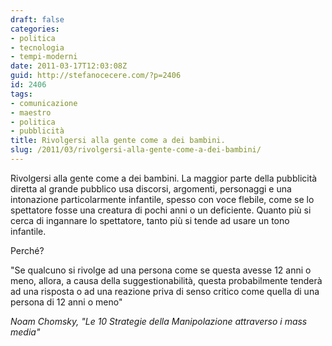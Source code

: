 ```yaml
---
draft: false
categories:
- politica
- tecnologia
- tempi-moderni
date: 2011-03-17T12:03:08Z
guid: http://stefanocecere.com/?p=2406
id: 2406
tags:
- comunicazione
- maestro
- politica
- pubblicità
title: Rivolgersi alla gente come a dei bambini.
slug: /2011/03/rivolgersi-alla-gente-come-a-dei-bambini/
---
```


Rivolgersi alla gente come a dei bambini. La maggior parte della pubblicità diretta al grande pubblico usa discorsi, argomenti, personaggi e una intonazione particolarmente infantile, spesso con voce flebile, come se lo spettatore fosse una creatura di pochi anni o un deficiente. Quanto più si cerca di ingannare lo spettatore, tanto più si tende ad usare un tono infantile.

Perché?

"Se qualcuno si rivolge ad una persona come se questa avesse 12 anni o meno, allora, a causa della suggestionabilità, questa probabilmente tenderà ad una risposta o ad una reazione priva di senso critico come quella di una persona di 12 anni o meno"

_Noam Chomsky, "Le 10 Strategie della Manipolazione attraverso i mass media"_